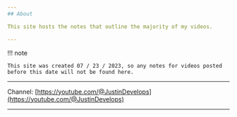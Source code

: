```yaml
---
## About

This site hosts the notes that outline the majority of my videos.

---
```


!!! note

    This site was created 07 / 23 / 2023, so any notes for videos posted before this date will not be found here.

---

Channel: [https://youtube.com/@JustinDevelops](https://youtube.com/@JustinDevelops)

---
